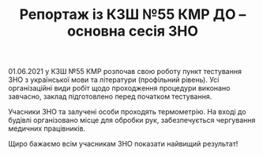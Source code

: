 ﻿---
title: Репортаж із КЗШ №55 КМР ДО – основна сесія ЗНО
---

01.06.2021 у КЗШ №55 КМР розпочав свою роботу пункт тестування ЗНО з української мови та літератури (профільний рівень). Усі організаційні види робіт щодо проходження процедури виконано завчасно, заклад підготовлено перед початком тестування.

Учасники ЗНО та залучені особи проходять термометрію. На вході до будівлі організовано місце для обробки рук, забезпечується чергування медичних працівників.

Щиро бажаємо всім учасникам ЗНО показати найвищий результат!

<slideshow></slideshow>